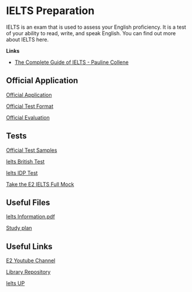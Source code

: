 # IELTS Preparation

IELTS is an exam that is used to assess your English proficiency. It is a test of your ability to read, write, and speak English. You can find out more about IELTS here.

**Links**
- [The Complete Guide of IELTS - Pauline Collene](../../bibliography/index/the-complete-guide-of-ielts.md)


## Official Application

[Official Application](https://play.google.com/store/apps/details?id=com.britishcouncil.ieltsprep&hl=en)

[Official Test Format](https://www.ielts.org/for-test-takers/test-format)

[Official Evaluation](https://www.ielts.org/for-test-takers/how-ielts-is-scored)


## Tests

[Official Test Samples](https://www.ielts.org/for-test-takers/sample-test-questions)

[Ielts British Test](https://takeielts.britishcouncil.org/take-ielts/prepare/free-ielts-practice-tests)

[Ielts IDP Test](https://ielts.idp.com/argentina)

[Take the E2 IELTS Full Mock](https://youtu.be/NXJa7GFjY3U)

## Useful Files

[Ielts Information.pdf](https://s3-us-west-2.amazonaws.com/secure.notion-static.com/71ae9345-23db-4c7a-91e1-5c9cf370bed9/Ielts_Information.pdf)

[Study plan](https://s3-us-west-2.amazonaws.com/secure.notion-static.com/506ba085-abc9-4c35-ba36-79ad835ec302/Plan_Study_Three_Months.pdf)


## Useful Links

[E2 Youtube Channel](https://www.youtube.com/channel/UCglDIsg_Z9mE2oT9hsrbzFA)

[Library Repository](https://onedrive.live.com/?authkey=%21ALhkjdZSVQIHNJw&id=29D76E1AA2EBC237%2121530&cid=29D76E1AA2EBC237)

[Ielts UP](https://ielts-up.com/)

